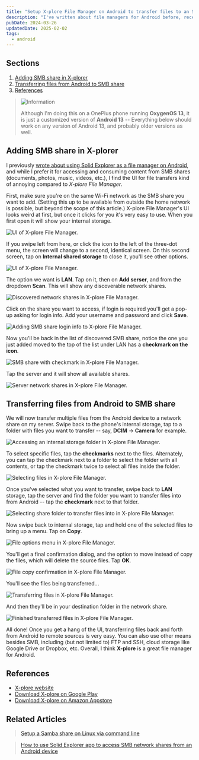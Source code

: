 ```yaml
---
title: "Setup X-plore File Manager on Android to transfer files to an SMB share"
description: "I've written about file managers for Android before, recently I found X-plore which makes it very easy to transfer files back and forth between Android and SMB network shares, once you understand how the UI works. Here's how I set that up."
pubDate: 2024-03-26
updatedDate: 2025-02-02
tags:
  - android
---
```


## Sections

1. [Adding SMB share in X-plorer](#add)
2. [Transferring files from Android to SMB share](#transfer)
3. [References](#ref)

> <img src="/assets/info.svg" class="info" loading="lazy" decoding="async" alt="Information">
>
> Although I'm doing this on a OnePlus phone running **OxygenOS 13**, it is just a customized version of **Android 13** -- Everything below should work on any version of Android 13, and probably older versions as well.

<div id='add' />

## Adding SMB share in X-plorer

I previously [wrote about using Solid Explorer as a file manager on Android](/blog/solid-explorer-samba-share/), and while I prefer it for accessing and consuming content from SMB shares (documents, photos, music, videos, etc.), I find the UI for file transfers kind of annoying compared to _X-plore File Manager_.

First, make sure you're on the same Wi-Fi network as the SMB share you want to add. (Setting this up to be available from outside the home network is possible, but beyond the scope of this article.) X-plore File Manager's UI looks weird at first, but once it clicks for you it's very easy to use. When you first open it will show your internal storage.

![UI of X-plore File Manager.](../../img/blog/xplore1.jpg 'UI of X-plore File Manager')

If you swipe left from here, or click the icon to the left of the three-dot menu, the screen will change to a second, identical screen. On this second screen, tap on **Internal shared storage** to close it, you'll see other options.

![UI of X-plore File Manager.](../../img/blog/xplore2.jpg 'UI of X-plore File Manager')

The option we want is **LAN**. Tap on it, then on **Add serser**, and from the dropdown **Scan**. This will show any discoverable network shares.

![Discovered network shares in X-plore File Manager.](../../img/blog/xplore3.jpg 'Discovered network shares in X-plore File Manager')

Click on the share you want to access, if login is required you'll get a pop-up asking for login info. Add your username and password and click **Save**.

![Adding SMB share login info to X-plore File Manager.](../../img/blog/xplore4.jpg 'Adding SMB share login info to X-plore File Manager')

Now you'll be back in the list of discovered SMB share, notice the one you just added moved to the top of the list under LAN has a **checkmark on the icon**.

![SMB share with checkmark in X-plore File Manager.](../../img/blog/xplore5.jpg 'SMB share with checkmark in X-plore File Manager')

Tap the server and it will show all available shares.

![Server network shares in X-plore File Manager.](../../img/blog/xplore6.jpg 'Server network shares in X-plore File Manager')

## Transferring files from Android to SMB share

We will now transfer multiple files from the Android device to a network share on my server. Swipe back to the phone's internal storage, tap to a folder with files you want to transfer -- say, **DCIM** -> **Camera** for example.

![Accessing an internal storage folder in X-plore File Manager.](../../img/blog/xplore7.jpg 'Accessing an internal storage folder in X-plore File Manager')

To select specific files, tap the **checkmarks** next to the files. Alternately, you can tap the checkmark next to a folder to select the folder with all contents, or tap the checkmark twice to select all files inside the folder.

![Selecting files in X-plore File Manager.](../../img/blog/xplore8.jpg 'Selecting files in X-plore File Manager')

Once you've selected what you want to transfer, swipe back to **LAN** storage, tap the server and find the folder you want to transfer files into from Android -- tap the **checkmark** next to that folder.

![Selecting share folder to transfer files into in X-plore File Manager.](../../img/blog/xplore9.jpg 'Selecting share folder to transfer files into in X-plore File Manager')

Now swipe back to internal storage, tap and hold one of the selected files to bring up a menu. Tap on **Copy**.

![File options menu in X-plore File Manager.](../../img/blog/xplore10.jpg 'File options menu in X-plore File Manager')

You'll get a final confirmation dialog, and the option to move instead of copy the files, which will delete the source files. Tap **OK**.

![File copy confirmation in X-plore File Manager.](../../img/blog/xplore11.jpg 'File copy confirmation in X-plore File Manager')

You'll see the files being transferred...

![Transferring files in X-plore File Manager.](../../img/blog/xplore12.jpg 'Transferring files in X-plore File Manager')

And then they'll be in your destination folder in the network share.

![Finished transferred files in X-plore File Manager.](../../img/blog/xplore13.jpg 'Finished transferred files in X-plore File Manager')

All done! Once you get a hang of the UI, transferring files back and forth from Android to remote sources is very easy. You can also use other means besides SMB, including (but not limited to) FTP and SSH, cloud storage like Google Drive or Dropbox, etc. Overall, I think **X-plore** is a great file manager for Android.

<div id='ref' />

## References

- <a href="https://www.lonelycatgames.com/apps/xplore" target="_blank">X-plore website</a>
- <a href="https://play.google.com/store/apps/details?id=com.lonelycatgames.Xplore" target="_blank">Download X-plore on Google Play</a>
- <a href="https://www.amazon.com/Lonely-Cat-Games-X-plore-Manager/dp/B00LLG7AR8" target="_blank">Download X-plore on Amazon Appstore</a>

## Related Articles

> <a href="/blog/setup-a-samba-share-on-linux-via-command-line/" umami-data-event="solid-explorer-related-smb-share-linux-cli">Setup a Samba share on Linux via command line</a>

> <a href="/blog/solid-explorer-samba-share/" umami-data-event="xplorer-related-solid-explorer-smb">How to use Solid Explorer app to access SMB network shares from an Android device</a>